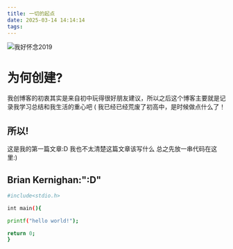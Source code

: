 ```yaml
---
title: 一切的起点
date: 2025-03-14 14:14:14
tags:
---
```

![我好怀念2019](/images/bilibili2019.png)

# 为何创建?

我创博客的初衷其实是来自初中玩得很好朋友建议，所以之后这个博客主要就是记录我学习总结和我生活的重心吧 ( 我已经已经荒废了初高中，是时候做点什么了！

## 所以!

这是我的第一篇文章:D
我也不太清楚这篇文章该写什么
总之先放一串代码在这里:)

## Brian Kernighan:":D"
``` bash
#include<stdio.h>

int main(){

printf("hello world!");

return 0;
}
```